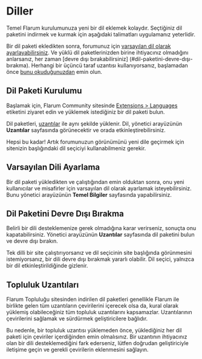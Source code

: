 # Diller

Temel Flarum kurulumunuza yeni bir dil eklemek kolaydır. Seçtiğiniz dil paketini indirmek ve kurmak için aşağıdaki talimatları uygulamanız yeterlidir.

Bir dil paketi ekledikten sonra, forumunuz için [varsayılan dil olarak ayarlayabilirsiniz](#varsayılan-dili-ayarlama). Ve yüklü dil paketlerinizden birine ihtiyacınız olmadığını anlarsanız, her zaman [devre dışı bırakabilirsiniz] (#dil-paketini-devre-dışı-bırakma).
Herhangi bir üçüncü taraf uzantısı kullanıyorsanız, başlamadan önce [bunu okuduğunuzdan](#topluluk-uzantıları) emin olun.

## Dil Paketi Kurulumu

Başlamak için, Flarum Community sitesinde [Extensions > Languages](https://discuss.flarum.org/t/languages) etiketini ziyaret edin ve yüklemek istediğiniz bir dil paketi bulun.

Dil paketleri, [uzantılar](extensions.md) ile aynı şekilde yüklenir. Dil, yönetici arayüzünün **Uzantılar** sayfasında görünecektir ve orada etkinleştirebilirsiniz.

Hepsi bu kadar! Artık forumunuzun görünümünü yeni dile geçirmek için sitenizin başlığındaki dil seçiciyi kullanabilmeniz gerekir.

## Varsayılan Dili Ayarlama

Bir dil paketi yükledikten ve çalıştığından emin olduktan sonra, onu yeni kullanıcılar ve misafirler için varsayılan dil olarak ayarlamak isteyebilirsiniz. Bunu yönetici arayüzünün **Temel Bilgiler** sayfasında yapabilirsiniz.

## Dil Paketini Devre Dışı Bırakma

Belirli bir dili desteklemenize gerek olmadığına karar verirseniz, sonuçta onu kapatabilirsiniz. Yönetici arayüzünün **Uzantılar** sayfasında dil paketini bulun ve devre dışı bırakın.

Tek dilli bir site çalıştırıyorsanız ve dil seçicinin site başlığında görünmesini istemiyorsanız, bir dili devre dışı bırakmak yararlı olabilir. Dil seçici, yalnızca bir dil etkinleştirildiğinde gizlenir.

## Topluluk Uzantıları

Flarum Topluluğu sitesinden indirilen dil paketleri genellikle Flarum ile birlikte gelen tüm uzantıların çevirilerini içerecek olsa da, kural olarak yüklemiş olabileceğiniz tüm topluluk uzantılarını kapsamazlar. Uzantılarının çevirilerini sağlamak ve sürdürmek geliştiricilere bağlıdır.

Bu nedenle, bir topluluk uzantısı yüklemeden önce, yüklediğiniz her dil paketi için çeviriler içerdiğinden emin olmalısınız. Bir uzantının ihtiyacınız olan bir dili desteklemediğini fark ederseniz, lütfen doğrudan geliştiriciyle iletişime geçin ve gerekli çevirilerin eklenmesini sağlayın.